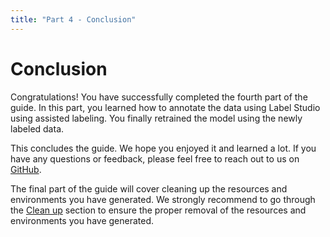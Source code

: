 ```yaml
---
title: "Part 4 - Conclusion"
---
```


# Conclusion

Congratulations! You have successfully completed the fourth part of the guide.
In this part, you learned how to annotate the data using Label Studio using
assisted labeling. You finally retrained the model using the newly labeled data.

This concludes the guide. We hope you enjoyed it and learned a lot. If you have
any questions or feedback, please feel free to reach out to us on
[GitHub](https://github.com/swiss-ai-center/a-guide-to-mlops).

The final part of the guide will cover cleaning up the resources and
environments you have generated. We strongly recommend to go through the
[Clean up](../clean-up.md) section to ensure the proper removal of the resources
and environments you have generated.
